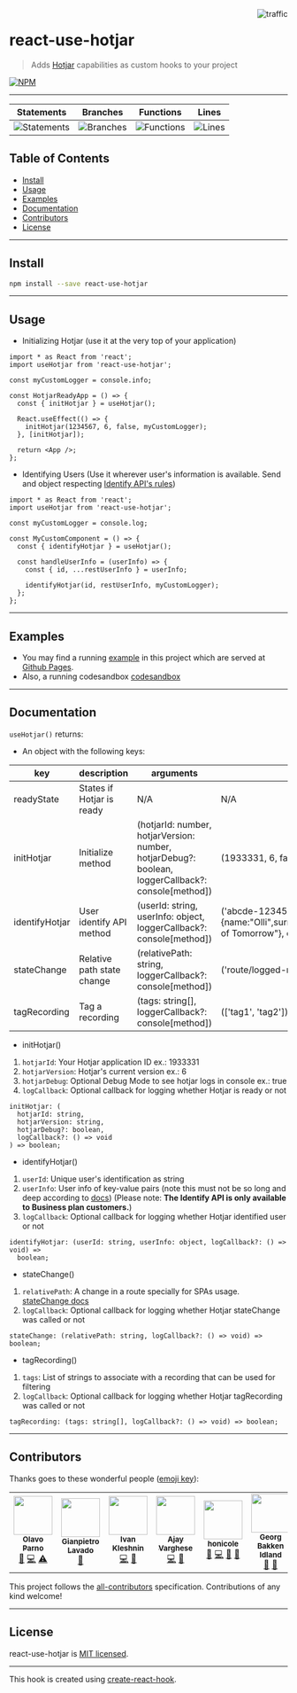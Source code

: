<img align="right" alt="traffic" src="https://pv-badge.herokuapp.com/total.svg?repo_id=olavoparno-react-use-hotjar"/>

# react-use-hotjar

> Adds [Hotjar](https://www.hotjar.com/) capabilities as custom hooks to your project

[![NPM](https://img.shields.io/npm/v/react-use-hotjar.svg)](https://www.npmjs.com/package/react-use-hotjar)

---

| Statements                                                                    | Branches                                                                  | Functions                                                                  | Lines                                                                    |
| ----------------------------------------------------------------------------- | ------------------------------------------------------------------------- | -------------------------------------------------------------------------- | ------------------------------------------------------------------------ |
| ![Statements](https://img.shields.io/badge/statements-100%25-brightgreen.svg) | ![Branches](https://img.shields.io/badge/branches-100%25-brightgreen.svg) | ![Functions](https://img.shields.io/badge/functions-100%25-brightgreen.svg) | ![Lines](https://img.shields.io/badge/lines-100%25-brightgreen.svg) |

## Table of Contents

- [Install](#install)
- [Usage](#usage)
- [Examples](#examples)
- [Documentation](#documentation)
- [Contributors](#contributors)
- [License](#license)

---

## Install

```bash
npm install --save react-use-hotjar
```

---

## Usage

- Initializing Hotjar (use it at the very top of your application)

```tsx
import * as React from 'react';
import useHotjar from 'react-use-hotjar';

const myCustomLogger = console.info;

const HotjarReadyApp = () => {
  const { initHotjar } = useHotjar();

  React.useEffect(() => {
    initHotjar(1234567, 6, false, myCustomLogger);
  }, [initHotjar]);

  return <App />;
};
```

- Identifying Users (Use it wherever user's information is available. Send and object respecting [Identify API's rules](https://help.hotjar.com/hc/en-us/articles/360033640653-Identify-API-Reference#user-attribute-values))

```tsx
import * as React from 'react';
import useHotjar from 'react-use-hotjar';

const myCustomLogger = console.log;

const MyCustomComponent = () => {
  const { identifyHotjar } = useHotjar();

  const handleUserInfo = (userInfo) => {
    const { id, ...restUserInfo } = userInfo;

    identifyHotjar(id, restUserInfo, myCustomLogger);
  };
};
```

---

## Examples

- You may find a running [example](./example) in this project which are served at [Github Pages](https://olavoparno.github.io/react-use-hotjar).
- Also, a running codesandbox [codesandbox](https://codesandbox.io/s/react-use-hotjar-dkcjp)

---

## Documentation

`useHotjar()` returns:

- An object with the following keys:

| key            | description                | arguments                                                                   | example                                                                                         |
| -------------- | -------------------------- | --------------------------------------------------------------------------- | ----------------------------------------------------------------------------------------------- |
| readyState     | States if Hotjar is ready  | N/A                                                                         | N/A                                                                                             |
| initHotjar     | Initialize method          | (hotjarId: number, hotjarVersion: number, hotjarDebug?: boolean, loggerCallback?: console[method]) | (1933331, 6, false, console.info)                                                                      |
| identifyHotjar | User identify API method   | (userId: string, userInfo: object, loggerCallback?: console[method])        | ('abcde-12345-12345', {name:"Olli",surname:"Parno",address:"Streets of Tomorrow"}, console.log) |
| stateChange    | Relative path state change | (relativePath: string, loggerCallback?: console[method])                    | ('route/logged-route/user?registered=true')                                                     |
| tagRecording   | Tag a recording            | (tags: string[], loggerCallback?: console[method])                          | (['tag1', 'tag2'])                                                                              |

- initHotjar()

1. `hotjarId`: Your Hotjar application ID ex.: 1933331
2. `hotjarVersion`: Hotjar's current version ex.: 6
3. `hotjarDebug`: Optional Debug Mode to see hotjar logs in console ex.: true
4. `logCallback`: Optional callback for logging whether Hotjar is ready or not

```tsx
initHotjar: (
  hotjarId: string,
  hotjarVersion: string,
  hotjarDebug?: boolean,
  logCallback?: () => void
) => boolean;
```

- identifyHotjar()

1. `userId`: Unique user's identification as string
2. `userInfo`: User info of key-value pairs (note this must not be so long and deep according to [docs](https://help.hotjar.com/hc/en-us/articles/360033640653-Identify-API-Reference)) (Please note: **The Identify API is only available to Business plan customers.**)
3. `logCallback`: Optional callback for logging whether Hotjar identified user or not

```tsx
identifyHotjar: (userId: string, userInfo: object, logCallback?: () => void) =>
  boolean;
```

- stateChange()

1. `relativePath`: A change in a route specially for SPAs usage. [stateChange docs](https://help.hotjar.com/hc/en-us/articles/360034378534)
2. `logCallback`: Optional callback for logging whether Hotjar stateChange was called or not

```tsx
stateChange: (relativePath: string, logCallback?: () => void) => boolean;
```

- tagRecording()

1. `tags`: List of strings to associate with a recording that can be used for filtering
2. `logCallback`: Optional callback for logging whether Hotjar tagRecording was called or not

```tsx
tagRecording: (tags: string[], logCallback?: () => void) => boolean;
```

---

## Contributors

Thanks goes to these wonderful people ([emoji key](https://allcontributors.org/docs/en/emoji-key)):

<!-- ALL-CONTRIBUTORS-LIST:START - Do not remove or modify this section -->
<!-- prettier-ignore-start -->
<!-- markdownlint-disable -->
<table>
  <tr>
    <td align="center"><a href="https://olavoparno.github.io"><img src="https://avatars1.githubusercontent.com/u/7513162?v=4?s=70" width="70px;" alt=""/><br /><sub><b>Olavo Parno</b></sub></a><br /><a href="#ideas-olavoparno" title="Ideas, Planning, & Feedback">🤔</a> <a href="https://github.com/olavoparno/react-use-hotjar/commits?author=olavoparno" title="Code">💻</a> <a href="https://github.com/olavoparno/react-use-hotjar/commits?author=olavoparno" title="Tests">⚠️</a></td>
    <td align="center"><a href="https://github.com/gianpietro1"><img src="https://avatars.githubusercontent.com/u/10046142?v=4?s=70" width="70px;" alt=""/><br /><sub><b>Gianpietro Lavado</b></sub></a><br /><a href="https://github.com/olavoparno/react-use-hotjar/commits?author=gianpietro1" title="Documentation">📖</a></td>
    <td align="center"><a href="https://paqmind.com"><img src="https://avatars.githubusercontent.com/u/2128182?v=4?s=70" width="70px;" alt=""/><br /><sub><b>Ivan Kleshnin</b></sub></a><br /><a href="https://github.com/olavoparno/react-use-hotjar/commits?author=ivan-kleshnin" title="Code">💻</a> <a href="#ideas-ivan-kleshnin" title="Ideas, Planning, & Feedback">🤔</a></td>
    <td align="center"><a href="https://ajayvarghese.netlify.app/"><img src="https://avatars.githubusercontent.com/u/12490903?v=4?s=70" width="70px;" alt=""/><br /><sub><b>Ajay Varghese</b></sub></a><br /><a href="https://github.com/olavoparno/react-use-hotjar/commits?author=ajayvarghese" title="Code">💻</a> <a href="#ideas-ajayvarghese" title="Ideas, Planning, & Feedback">🤔</a></td>
    <td align="center"><a href="https://github.com/honicole"><img src="https://avatars.githubusercontent.com/u/11463889?v=4?s=70" width="70px;" alt=""/><br /><sub><b>honicole</b></sub></a><br /><a href="#tool-honicole" title="Tools">🔧</a> <a href="https://github.com/olavoparno/react-use-hotjar/commits?author=honicole" title="Code">💻</a> <a href="#ideas-honicole" title="Ideas, Planning, & Feedback">🤔</a> <a href="https://github.com/olavoparno/react-use-hotjar/commits?author=honicole" title="Documentation">📖</a></td>
    <td align="center"><a href="https://github.com/georgibakken"><img src="https://avatars.githubusercontent.com/u/16558100?v=4?s=70" width="70px;" alt=""/><br /><sub><b>Georg Bakken Idland</b></sub></a><br /><a href="https://github.com/olavoparno/react-use-hotjar/commits?author=georgibakken" title="Documentation">📖</a> <a href="#ideas-georgibakken" title="Ideas, Planning, & Feedback">🤔</a></td>
  </tr>
</table>

<!-- markdownlint-restore -->
<!-- prettier-ignore-end -->

<!-- ALL-CONTRIBUTORS-LIST:END -->

This project follows the [all-contributors](https://github.com/all-contributors/all-contributors) specification. Contributions of any kind welcome!

---

## License

react-use-hotjar is [MIT licensed](./LICENSE).

---

This hook is created using [create-react-hook](https://github.com/hermanya/create-react-hook).
